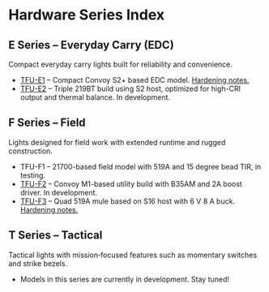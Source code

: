 # Hardware Series Index

## E Series – Everyday Carry (EDC)

Compact everyday carry lights built for reliability and convenience.

- [TFU-E1](TFU-E1.md) – Compact Convoy S2+ based EDC model. [Hardening notes.](TFU-E1-Hardening-List.md)
- [TFU-E2](TFU-E2.md) – Triple 219BT build using S2 host, optimized for high-CRI output and thermal balance. In development.

## F Series – Field

Lights designed for field work with extended runtime and rugged construction.

- TFU-F1 – 21700-based field model with 519A and 15 degree bead TIR, in testing.  
- [TFU-F2](TFU-F2.md) – Convoy M1-based utility build with B35AM and 2A boost driver. In development.  
- [TFU-F3](TFU-F3.md) – Quad 519A mule based on S16 host with 6 V 8 A buck. [Hardening notes.](TFU-F3-Hardening-List.md)

## T Series – Tactical

Tactical lights with mission‑focused features such as momentary switches and strike bezels.

- Models in this series are currently in development. Stay tuned!
